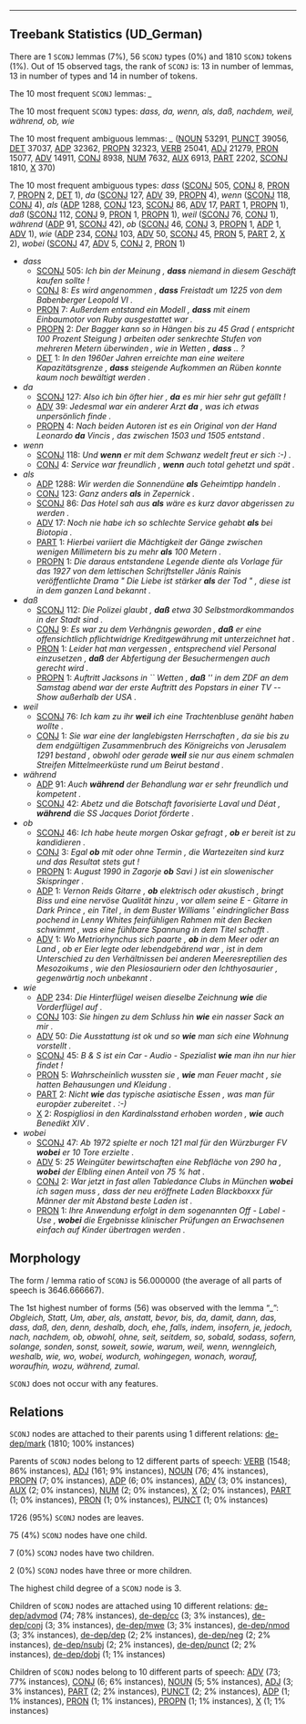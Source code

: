 

--------------------------------------------------------------------------------

## Treebank Statistics (UD_German)

There are 1 `SCONJ` lemmas (7%), 56 `SCONJ` types (0%) and 1810 `SCONJ` tokens (1%).
Out of 15 observed tags, the rank of `SCONJ` is: 13 in number of lemmas, 13 in number of types and 14 in number of tokens.

The 10 most frequent `SCONJ` lemmas: <em>_</em>

The 10 most frequent `SCONJ` types:  <em>dass, da, wenn, als, daß, nachdem, weil, während, ob, wie</em>

The 10 most frequent ambiguous lemmas: <em>_</em> ([NOUN]() 53291, [PUNCT]() 39056, [DET]() 37037, [ADP]() 32362, [PROPN]() 32323, [VERB]() 25041, [ADJ]() 21279, [PRON]() 15077, [ADV]() 14911, [CONJ]() 8938, [NUM]() 7632, [AUX]() 6913, [PART]() 2202, [SCONJ]() 1810, [X]() 370)

The 10 most frequent ambiguous types:  <em>dass</em> ([SCONJ]() 505, [CONJ]() 8, [PRON]() 7, [PROPN]() 2, [DET]() 1), <em>da</em> ([SCONJ]() 127, [ADV]() 39, [PROPN]() 4), <em>wenn</em> ([SCONJ]() 118, [CONJ]() 4), <em>als</em> ([ADP]() 1288, [CONJ]() 123, [SCONJ]() 86, [ADV]() 17, [PART]() 1, [PROPN]() 1), <em>daß</em> ([SCONJ]() 112, [CONJ]() 9, [PRON]() 1, [PROPN]() 1), <em>weil</em> ([SCONJ]() 76, [CONJ]() 1), <em>während</em> ([ADP]() 91, [SCONJ]() 42), <em>ob</em> ([SCONJ]() 46, [CONJ]() 3, [PROPN]() 1, [ADP]() 1, [ADV]() 1), <em>wie</em> ([ADP]() 234, [CONJ]() 103, [ADV]() 50, [SCONJ]() 45, [PRON]() 5, [PART]() 2, [X]() 2), <em>wobei</em> ([SCONJ]() 47, [ADV]() 5, [CONJ]() 2, [PRON]() 1)


* <em>dass</em>
  * [SCONJ]() 505: <em>Ich bin der Meinung , <b>dass</b> niemand in diesem Geschäft kaufen sollte !</em>
  * [CONJ]() 8: <em>Es wird angenommen , <b>dass</b> Freistadt um 1225 von dem Babenberger Leopold VI .</em>
  * [PRON]() 7: <em>Außerdem entstand ein Modell , <b>dass</b> mit einem Einbaumotor von Ruby ausgestattet war .</em>
  * [PROPN]() 2: <em>Der Bagger kann so in Hängen bis zu 45 Grad ( entspricht 100 Prozent Steigung ) arbeiten oder senkrechte Stufen von mehreren Metern überwinden , wie in Wetten , <b>dass</b> .. ?</em>
  * [DET]() 1: <em>In den 1960er Jahren erreichte man eine weitere Kapazitätsgrenze , <b>dass</b> steigende Aufkommen an Rüben konnte kaum noch bewältigt werden .</em>
* <em>da</em>
  * [SCONJ]() 127: <em>Also ich bin öfter hier , <b>da</b> es mir hier sehr gut gefällt !</em>
  * [ADV]() 39: <em>Jedesmal war ein anderer Arzt <b>da</b> , was ich etwas unpersönlich finde .</em>
  * [PROPN]() 4: <em>Nach beiden Autoren ist es ein Original von der Hand Leonardo <b>da</b> Vincis , das zwischen 1503 und 1505 entstand .</em>
* <em>wenn</em>
  * [SCONJ]() 118: <em>Und <b>wenn</b> er mit dem Schwanz wedelt freut er sich :-) .</em>
  * [CONJ]() 4: <em>Service war freundlich , <b>wenn</b> auch total gehetzt und spät .</em>
* <em>als</em>
  * [ADP]() 1288: <em>Wir werden die Sonnendüne <b>als</b> Geheimtipp handeln .</em>
  * [CONJ]() 123: <em>Ganz anders <b>als</b> in Zepernick .</em>
  * [SCONJ]() 86: <em>Das Hotel sah aus <b>als</b> wäre es kurz davor abgerissen zu werden .</em>
  * [ADV]() 17: <em>Noch nie habe ich so schlechte Service gehabt <b>als</b> bei Biotopia .</em>
  * [PART]() 1: <em>Hierbei variiert die Mächtigkeit der Gänge zwischen wenigen Millimetern bis zu mehr <b>als</b> 100 Metern .</em>
  * [PROPN]() 1: <em>Die daraus entstandene Legende diente als Vorlage für das 1927 von dem lettischen Schriftsteller Jānis Rainis veröffentlichte Drama " Die Liebe ist stärker <b>als</b> der Tod " , diese ist in dem ganzen Land bekannt .</em>
* <em>daß</em>
  * [SCONJ]() 112: <em>Die Polizei glaubt , <b>daß</b> etwa 30 Selbstmordkommandos in der Stadt sind .</em>
  * [CONJ]() 9: <em>Es war zu dem Verhängnis geworden , <b>daß</b> er eine offensichtlich pflichtwidrige Kreditgewährung mit unterzeichnet hat .</em>
  * [PRON]() 1: <em>Leider hat man vergessen , entsprechend viel Personal einzusetzen , <b>daß</b> der Abfertigung der Besuchermengen auch gerecht wird .</em>
  * [PROPN]() 1: <em>Auftritt Jacksons in `` Wetten , <b>daß</b> '' in dem ZDF an dem Samstag abend war der erste Auftritt des Popstars in einer TV -- Show außerhalb der USA .</em>
* <em>weil</em>
  * [SCONJ]() 76: <em>Ich kam zu ihr <b>weil</b> ich eine Trachtenbluse genäht haben wollte .</em>
  * [CONJ]() 1: <em>Sie war eine der langlebigsten Herrschaften , da sie bis zu dem endgültigen Zusammenbruch des Königreichs von Jerusalem 1291 bestand , obwohl oder gerade <b>weil</b> sie nur aus einem schmalen Streifen Mittelmeerküste rund um Beirut bestand .</em>
* <em>während</em>
  * [ADP]() 91: <em>Auch <b>während</b> der Behandlung war er sehr freundlich und kompetent .</em>
  * [SCONJ]() 42: <em>Abetz und die Botschaft favorisierte Laval und Déat , <b>während</b> die SS Jacques Doriot förderte .</em>
* <em>ob</em>
  * [SCONJ]() 46: <em>Ich habe heute morgen Oskar gefragt , <b>ob</b> er bereit ist zu kandidieren .</em>
  * [CONJ]() 3: <em>Egal <b>ob</b> mit oder ohne Termin , die Wartezeiten sind kurz und das Resultat stets gut !</em>
  * [PROPN]() 1: <em>August 1990 in Zagorje <b>ob</b> Savi ) ist ein slowenischer Skispringer .</em>
  * [ADP]() 1: <em>Vernon Reids Gitarre , <b>ob</b> elektrisch oder akustisch , bringt Biss und eine nervöse Qualität hinzu , vor allem seine E - Gitarre in Dark Prince , ein Titel , in dem Buster Williams ' eindringlicher Bass pochend in Lenny Whites feinfühligen Rahmen mit den Becken schwimmt , was eine fühlbare Spannung in dem Titel schafft .</em>
  * [ADV]() 1: <em>Wo Metriorhynchus sich paarte , <b>ob</b> in dem Meer oder an Land , ob er Eier legte oder lebendgebärend war , ist in dem Unterschied zu den Verhältnissen bei anderen Meeresreptilien des Mesozoikums , wie den Plesiosauriern oder den Ichthyosaurier , gegenwärtig noch unbekannt .</em>
* <em>wie</em>
  * [ADP]() 234: <em>Die Hinterflügel weisen dieselbe Zeichnung <b>wie</b> die Vorderflügel auf .</em>
  * [CONJ]() 103: <em>Sie hingen zu dem Schluss hin <b>wie</b> ein nasser Sack an mir .</em>
  * [ADV]() 50: <em>Die Ausstattung ist ok und so <b>wie</b> man sich eine Wohnung vorstellt .</em>
  * [SCONJ]() 45: <em>B &amp; S ist ein Car - Audio - Spezialist <b>wie</b> man ihn nur hier findet !</em>
  * [PRON]() 5: <em>Wahrscheinlich wussten sie , <b>wie</b> man Feuer macht , sie hatten Behausungen und Kleidung .</em>
  * [PART]() 2: <em>Nicht <b>wie</b> das typische asiatische Essen , was man für europäer zubereitet . :-)</em>
  * [X]() 2: <em>Rospigliosi in den Kardinalsstand erhoben worden , <b>wie</b> auch Benedikt XIV .</em>
* <em>wobei</em>
  * [SCONJ]() 47: <em>Ab 1972 spielte er noch 121 mal für den Würzburger FV <b>wobei</b> er 10 Tore erzielte .</em>
  * [ADV]() 5: <em>25 Weingüter bewirtschaften eine Rebfläche von 290 ha , <b>wobei</b> der Elbling einen Anteil von 75 % hat .</em>
  * [CONJ]() 2: <em>War jetzt in fast allen Tabledance Clubs in München <b>wobei</b> ich sagen muss , dass der neu eröffnete Laden Blackboxxx für Männer der mit Abstand beste Laden ist .</em>
  * [PRON]() 1: <em>Ihre Anwendung erfolgt in dem sogenannten Off - Label - Use , <b>wobei</b> die Ergebnisse klinischer Prüfungen an Erwachsenen einfach auf Kinder übertragen werden .</em>

## Morphology

The form / lemma ratio of `SCONJ` is 56.000000 (the average of all parts of speech is 3646.666667).

The 1st highest number of forms (56) was observed with the lemma “_”: <em>Obgleich, Statt, Um, aber, als, anstatt, bevor, bis, da, damit, dann, das, dass, daß, den, denn, deshalb, doch, ehe, falls, indem, insofern, je, jedoch, nach, nachdem, ob, obwohl, ohne, seit, seitdem, so, sobald, sodass, sofern, solange, sonden, sonst, soweit, sowie, warum, weil, wenn, wenngleich, weshalb, wie, wo, wobei, wodurch, wohingegen, wonach, worauf, woraufhin, wozu, während, zumal</em>.

`SCONJ` does not occur with any features.


## Relations

`SCONJ` nodes are attached to their parents using 1 different relations: [de-dep/mark]() (1810; 100% instances)

Parents of `SCONJ` nodes belong to 12 different parts of speech: [VERB]() (1548; 86% instances), [ADJ]() (161; 9% instances), [NOUN]() (76; 4% instances), [PROPN]() (7; 0% instances), [ADP]() (6; 0% instances), [ADV]() (3; 0% instances), [AUX]() (2; 0% instances), [NUM]() (2; 0% instances), [X]() (2; 0% instances), [PART]() (1; 0% instances), [PRON]() (1; 0% instances), [PUNCT]() (1; 0% instances)

1726 (95%) `SCONJ` nodes are leaves.

75 (4%) `SCONJ` nodes have one child.

7 (0%) `SCONJ` nodes have two children.

2 (0%) `SCONJ` nodes have three or more children.

The highest child degree of a `SCONJ` node is 3.

Children of `SCONJ` nodes are attached using 10 different relations: [de-dep/advmod]() (74; 78% instances), [de-dep/cc]() (3; 3% instances), [de-dep/conj]() (3; 3% instances), [de-dep/mwe]() (3; 3% instances), [de-dep/nmod]() (3; 3% instances), [de-dep/dep]() (2; 2% instances), [de-dep/neg]() (2; 2% instances), [de-dep/nsubj]() (2; 2% instances), [de-dep/punct]() (2; 2% instances), [de-dep/dobj]() (1; 1% instances)

Children of `SCONJ` nodes belong to 10 different parts of speech: [ADV]() (73; 77% instances), [CONJ]() (6; 6% instances), [NOUN]() (5; 5% instances), [ADJ]() (3; 3% instances), [PART]() (2; 2% instances), [PUNCT]() (2; 2% instances), [ADP]() (1; 1% instances), [PRON]() (1; 1% instances), [PROPN]() (1; 1% instances), [X]() (1; 1% instances)

